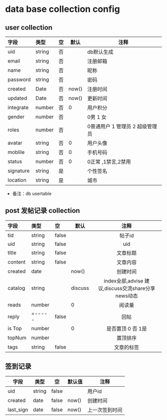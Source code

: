 #	data base collection config

## user collection

| 字段      | 类型   | 空   | 默认  | 注释                            |
| :-------- | :----- | :--- | ----- | ------------------------------- |
| uid       | string | 否   |       | db默认生成                      |
| email     | string | 否   |       | 注册邮箱                        |
| name      | string | 否   |       | 昵称                            |
| password  | string | 否   |       | 密码                            |
| created   | Date   | 否   | now() | 注册时间                        |
| updated   | Date   | 否   | now() | 更新时间                        |
| integrate | number | 否   | 0     | 用户积分                        |
| gender    | number | 否   |       | 0男 1 女                        |
| roles     | number | 否   |       | 0普通用户 1 管理员 2 超级管理员 |
| avatar    | string | 否   | 0     | 用户头像                        |
| moblile   | string | 否   | 0     | 手机号码                        |
| status    | number | 否   | 0     | 0正常 ,1禁言,2禁用              |
| signature | string | 是   |       | 个性签名                        |
| location  | string | 是   |       | 城市                            |


- 备注：db usertable



## post 发帖记录 collection

| 字段    | 类型   | 空    | 默认    |                        注释                        |
| :------ | :----- | :---- | ------- | :------------------------------------------------: |
| tid     | string | false |         |                       帖子id                       |
| uid     | string | false |         |                        uid                         |
| title   | string | false |         |                      文章标题                      |
| content | string | false |         |                      文章内容                      |
| created | date   |       | now()   |                      创建时间                      |
| catalog | string |       | discuss | index全部,advise 建议,discuss交流share分享news动态 |
| reads   | number |       | 0       |                       阅读量                       |
| reply   | =----- | false |         |                        回帖                        |
| is Top  | number |       | 0       |                 是否置顶 0 否 1是                  |
| topNum  | number |       |         |                      置顶排序                      |
| tags    | string | false |         |                     文章的标签                     |

 

## 签到记录

| 字段      | 类型   | 空    | 默认值 | 注释           |
| --------- | ------ | ----- | ------ | -------------- |
| uid       | string | false |        | 用户id         |
| created   | date   | false | now()  | 创建时间       |
| last_sign | date   | false | now()  | 上一次签到时间 |

